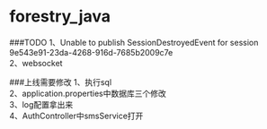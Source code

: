# forestry_java

###TODO 
1、Unable to publish SessionDestroyedEvent for session 9e543e91-23da-4268-916d-7685b2009c7e  
2、websocket

###上线需要修改
1、执行sql  
2、application.properties中数据库三个修改  
3、log配置拿出来  
4、AuthController中smsService打开  
